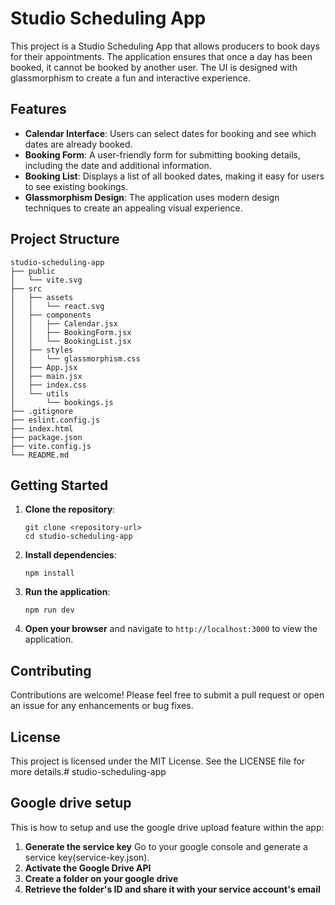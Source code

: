 # Studio Scheduling App

This project is a Studio Scheduling App that allows producers to book days for their appointments. The application ensures that once a day has been booked, it cannot be booked by another user. The UI is designed with glassmorphism to create a fun and interactive experience.

## Features

- **Calendar Interface**: Users can select dates for booking and see which dates are already booked.
- **Booking Form**: A user-friendly form for submitting booking details, including the date and additional information.
- **Booking List**: Displays a list of all booked dates, making it easy for users to see existing bookings.
- **Glassmorphism Design**: The application uses modern design techniques to create an appealing visual experience.

## Project Structure

```
studio-scheduling-app
├── public
│   └── vite.svg
├── src
│   ├── assets
│   │   └── react.svg
│   ├── components
│   │   ├── Calendar.jsx
│   │   ├── BookingForm.jsx
│   │   └── BookingList.jsx
│   ├── styles
│   │   └── glassmorphism.css
│   ├── App.jsx
│   ├── main.jsx
│   ├── index.css
│   └── utils
│       └── bookings.js
├── .gitignore
├── eslint.config.js
├── index.html
├── package.json
├── vite.config.js
└── README.md
```

## Getting Started

1. **Clone the repository**:
   ```
   git clone <repository-url>
   cd studio-scheduling-app
   ```

2. **Install dependencies**:
   ```
   npm install
   ```

3. **Run the application**:
   ```
   npm run dev
   ```

4. **Open your browser** and navigate to `http://localhost:3000` to view the application.

## Contributing

Contributions are welcome! Please feel free to submit a pull request or open an issue for any enhancements or bug fixes.

## License

This project is licensed under the MIT License. See the LICENSE file for more details.#   s t u d i o - s c h e d u l i n g - a p p 

## Google drive setup

This is how to setup and use the google drive upload feature within the app:

1. **Generate the service key**
   Go to your google console and generate a service key(service-key.json).
2. **Activate the Google Drive API**
3. **Create a folder on your google drive**
4. **Retrieve the folder's ID and share it with your service account's email**
 
 

